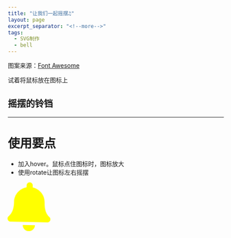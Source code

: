 ```yaml
---
title: "让我们一起摇摆♫"
layout: page
excerpt_separator: "<!--more-->"
tags:
  - SVG制作
  - bell
---
```


图案来源：<a href="https://fontawesome.com/">Font Awesome</a>

试着将鼠标放在图标上
<!--more-->
## 摇摆的铃铛

---
# 使用要点
- 加入hover。鼠标点住图标时，图标放大
- 使用rotate让图标左右摇摆
<style> 
.body {
	width:150px;
	height:150px;
}

div.bell
{
	width:100px;
	height:100px;
	transition:roate(100deg)
	-webkit-transition:roate(100deg)
	animation:myfirst 5s infinite;
	
	-webkit-animation:myfirst 5s infinite; /* Safari and Chrome */
}



   
div.bell:hover {
    width: 150px;
    height: 150px;

	}
@keyframes myfirst{
	10%,20%{
		-webkit-transform: rotate(-8deg);
	}
	5%,15%,25%{
		-webkit-transform: rotate(8deg);
	}
	0%,30%,100%{
		-webkit-transform: rotate(0deg);
	}
}
	


</style>


       
<div class="bell">
<svg aria-hidden="true" focusable="false" data-prefix="fas" data-icon="bell" role="img" xmlns="http://www.w3.org/2000/svg" viewBox="0 0 448 512" class="svg-inline--fa fa-bell fa-w-14 fa-9x"><path fill="yellow" d="M224 512c35.32 0 63.97-28.65 63.97-64H160.03c0 35.35 28.65 64 63.97 64zm215.39-149.71c-19.32-20.76-55.47-51.99-55.47-154.29 0-77.7-54.48-139.9-127.94-155.16V32c0-17.67-14.32-32-31.98-32s-31.98 14.33-31.98 32v20.84C118.56 68.1 64.08 130.3 64.08 208c0 102.3-36.15 133.53-55.47 154.29-6 6.45-8.66 14.16-8.61 21.71.11 16.4 12.98 32 32.1 32h383.8c19.12 0 32-15.6 32.1-32 .05-7.55-2.61-15.27-8.61-21.71z" class="">
</path>
</svg>
</div>



